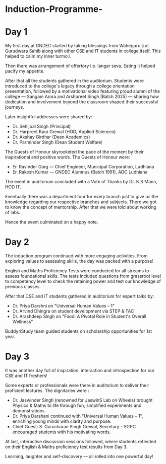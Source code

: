 # Induction-Programme-

# Day 1
My first day at GNDEC started by taking blessings from Waheguru ji at Gurudwara Sahib along with other CSE and IT students in college itself. This helped to calm my inner turmoil.

Then there was arrangement of offertory i.e. langar seva. Eating it helped pacify my appetite. 

After that all the students gathered in the auditorium. Students were introduced to the college's legacy through a college orientation presentation, followed by a motivational video featuring proud alumni of the college — Sangam Arora and Arshpreet Singh (Batch 2025) — sharing how dedication and involvement beyond the classroom shaped their successful journeys.

Later insightful addresses were shared by:
* Dr. Sehijpal Singh (Principal)
* Dr. Harpreet Kaur Grewal (HOD, Applied Sciences)
* Dr. Akshay Girdhar (Dean Academics)
* Dr. Parminder Singh (Dean Student Welfare)

The Guests of Honour skyrocketed the pace of the moment by their inspirational and positive words. The Guests of Honour were: 
* Er. Ravinder Garg — Chief Engineer, Municipal Corporation, Ludhiana
* Er. Rakesh Kumar — GNDEC Alumnus (Batch 1991), ADC Ludhiana

The event in auditorium concluded with a Vote of Thanks by Dr. K.S.Mann, HOD IT.

Eventually there was a department tour for every branch just to give us the knowledge regarding our respective branches and subjects. There we got to know the concept of mentorship. After that we were told about working of labs. 

Hence the event culminated on a happy note.


# Day 2
The induction program continued with more engaging activities. From exploring values to assessing skills, the day was packed with a purpose! 

English and Maths Proficiency Tests were conducted for all streams to assess foundational skills. The tests included questions from grassroot level to competency level to check the retaining power and test our knowledge of previous classes. 

After that CSE and IT students gathered in auditorium for expert talks by: 
* Dr. Priya Darshni on "Universal Human Values – 1"
* Dr. Arvind Dhingra on student development via STEP & TAC
* Dr. Arashdeep Singh on "Food: A Pivotal Role in Student's Overall Wellness"

Buddy4Study team guided students on scholarship opportunities for 1st year.


# Day 3
It was another day full of inspiration, interaction and introspection for our CSE and IT freshers!

Some experts or professionals were there in auditorium to deliver their proficient lectures. The dignitaries were : 
* Dr. Jaswinder Singh (renowned for JaswinS Lab on Wheels) brought Physics & Maths to life through fun, simplified experiments and demonstrations.
* Dr. Priya Darshani continued with "Universal Human Values – 1", enriching young minds with clarity and purpose.
* Chief Guest: S. Gurucharan Singh Grewal, Secretary – SGPC encouraged students with his motivating words.

At last, interactive discussion sessions followed, where students reflected on their English & Maths proficiency test results from Day 3.

Learning, laughter and self–discovery — all rolled into one powerful day!
